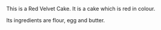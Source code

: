 This is a Red Velvet Cake. It is a cake which is red in colour.

Its ingredients are flour, egg and butter.